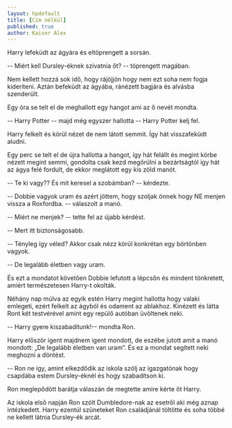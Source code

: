 ```yaml
---
layout: hpdefault
title: [Cím nélkül]
published: true
author: Kaiser Alex
---
```

Harry lefeküdt az ágyára és eltöprengett a sorsán.

-- Miért kell Dursley-éknek szívatnia őt? -- töprengett magában. 

Nem kellett hozzá sok idő, hogy rájöjjön hogy nem ezt soha nem fogja kideríteni. Aztán befeküdt az ágyába, ránézett bagjára és alvásba szenderült.

Egy óra se telt el de meghallott egy hangot ami az ő nevét mondta.

-- Harry Potter -- majd még egyszer hallotta -- Harry Potter kelj fel.

Harry felkelt és körül nézet de nem látott semmit. Így hát visszafeküdt aludni.

Egy perc se telt el de újra hallotta a hangot, így hát felállt és megint körbe nézett megint semmi, gondolta csak kezd megőrülni a bezártságtól így hát az ágya felé fordult, de ekkor meglátott egy kis zöld manót.

-- Te ki vagy?? És mit keresel a szobámban? -- kérdezte.

-- Dobbie vagyok uram és azért jöttem, hogy szoljak önnek hogy NE menjen vissza a Roxfordba. -- válaszolt a manó.

-- Miért ne menjek? -- tette fel az újabb kérdést.

-- Mert itt biztonságosabb.

-- Tényleg így véled? Akkor csak nézz körül konkrétan egy börtönben vagyok.

-- De legalább életben vagy uram.

És ezt a mondatot követően Dobbie lefutott a lépcsőn és mindent tönkretett, amiért természetesen Harry-t okolták.

Néhány nap múlva az egyik estén Harry megint hallotta hogy valaki emlegeti, ezért felkelt az ágyból és odament az ablakhoz. Kinézett és látta Ront két testvérével amint egy repülő autóban üvöltenek neki.

-- Harry gyere kiszabadítunk!-- mondta Ron.

Harry először igent majdnem igent mondott, de eszébe jutott amit a manó mondott: „De legalább életben van uram”. És ez a mondat segített neki meghozni a döntést.

-- Ron ne így, amint elkezdődik az iskola szólj az igazgatónak hogy csapdába estem Dursley-éknél és hogy szabadítson ki.

Ron meglepődött barátja válaszán de megtette amire kérte őt Harry.

Az iskola első napján Ron szólt Dumbledore-nak az esetről aki még aznap intézkedett. Harry ezentúl szüneteket Ron családjánál töltötte és soha többé ne kellett látnia Dursley-ék arcát.